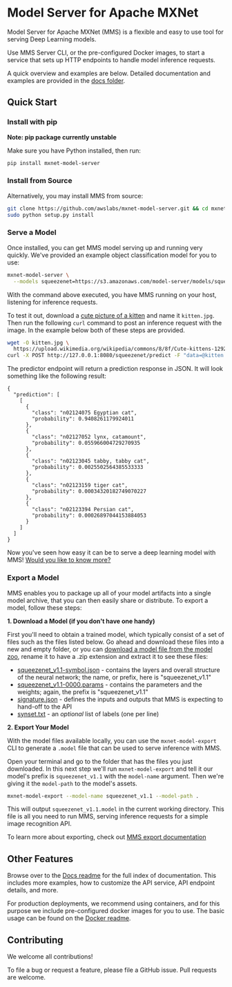 Model Server for Apache MXNet
=======


Model Server for Apache MXNet (MMS) is a flexible and easy to use tool for serving Deep Learning models.

Use MMS Server CLI, or the pre-configured Docker images, to start a service that sets up HTTP endpoints to handle model inference requests.

A quick overview and examples are below. Detailed documentation and examples are provided in the [docs folder](docs/README.md).


## Quick Start

### Install with pip

**Note: pip package currently unstable**

Make sure you have Python installed, then run:

```bash
pip install mxnet-model-server
```

### Install from Source

Alternatively, you may install MMS from source:

```bash
git clone https://github.com/awslabs/mxnet-model-server.git && cd mxnet-model-server
sudo python setup.py install
```

### Serve a Model

Once installed, you can get MMS model serving up and running very quickly. We've provided an example object classification model for you to use:
```bash
mxnet-model-server \
  --models squeezenet=https://s3.amazonaws.com/model-server/models/squeezenet_v1.1/squeezenet_v1.1.model
```

With the command above executed, you have MMS running on your host, listening for inference requests.

To test it out, download a [cute picture of a kitten](https://www.google.com/search?q=cute+kitten&tbm=isch&hl=en&cr=&safe=images) and name it `kitten.jpg`. Then run the following `curl` command to post an inference request with the image. In the example below both of these steps are provided.

```bash
wget -O kitten.jpg \
  https://upload.wikimedia.org/wikipedia/commons/8/8f/Cute-kittens-12929201-1600-1200.jpg
curl -X POST http://127.0.0.1:8080/squeezenet/predict -F "data=@kitten.jpg"
```

The predictor endpoint will return a prediction response in JSON. It will look something like the following result:

```
{
  "prediction": [
    [
      {
        "class": "n02124075 Egyptian cat",
        "probability": 0.9408261179924011
      },
      {
        "class": "n02127052 lynx, catamount",
        "probability": 0.055966004729270935
      },
      {
        "class": "n02123045 tabby, tabby cat",
        "probability": 0.0025502564385533333
      },
      {
        "class": "n02123159 tiger cat",
        "probability": 0.00034320182749070227
      },
      {
        "class": "n02123394 Persian cat",
        "probability": 0.00026897044153884053
      }
    ]
  ]
}
```

Now you've seen how easy it can be to serve a deep learning model with MMS! [Would you like to know more?](docs/server.md)


### Export a Model

MMS enables you to package up all of your model artifacts into a single model archive, that you can then easily share or distribute. To export a model, follow these steps:

**1. Download a Model (if you don't have one handy)**

First you'll need to obtain a trained model, which typically consist of a set of files such as the files listed below. Go ahead and download these files into a new and empty folder, or you can [download a model file from the model zoo](doc/model_zoo.md), rename it to have a .zip extension and extract it to see these files:

* [squeezenet_v1.1-symbol.json](https://s3.amazonaws.com/model-server/models/model-example/squeezenet_v1.1-symbol.json) - contains the layers and overall structure of the neural network; the name, or prefix, here is "squeezenet_v1.1"
* [squeezenet_v1.1-0000.params](https://s3.amazonaws.com/model-server/models/model-example/squeezenet_v1.1-0000.params) - contains the parameters and the weights; again, the prefix is "squeezenet_v1.1"
* [signature.json](https://s3.amazonaws.com/model-server/models/model-example/signature.json) - defines the inputs and outputs that MMS is expecting to hand-off to the API
* [synset.txt](https://s3.amazonaws.com/model-server/models/model-example/synset.txt) - an *optional* list of labels (one per line)


**2. Export Your Model**

With the model files available locally, you can use the `mxnet-model-export` CLI to generate a `.model` file that can be used to serve inference with MMS.

Open your terminal and go to the folder that has the files you just downloaded. In this next step we'll run `mxnet-model-export` and tell it our model's prefix is `squeezenet_v1.1` with the `model-name` argument. Then we're giving it the `model-path` to the model's assets.

```bash
mxnet-model-export --model-name squeezenet_v1.1 --model-path .
```

This will output `squeezenet_v1.1.model` in the current working directory. This file is all you need to run MMS, serving inference requests for a simple image recognition API.

To learn more about exporting, check out [MMS export documentation](docs/export.md)


## Other Features

Browse over to the [Docs readme](docs/README.md) for the full index of documentation. This includes more examples, how to customize the API service, API endpoint details, and more.

For production deployments, we recommend using containers, and for this purpose we include pre-configured docker images for you to use. The basic usage can be found on the [Docker readme](docker/README.md).

## Contributing

We welcome all contributions!

To file a bug or request a feature, please file a GitHub issue. Pull requests are welcome.
